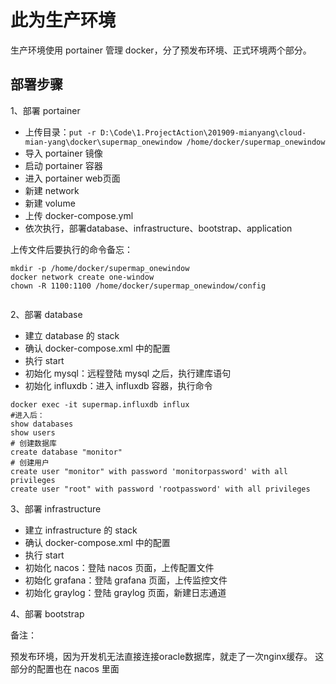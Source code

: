 # 此为生产环境

生产环境使用 portainer 管理 docker，分了预发布环境、正式环境两个部分。


## 部署步骤

1、部署 portainer

- 上传目录：`put -r D:\Code\1.ProjectAction\201909-mianyang\cloud-mian-yang\docker\supermap_onewindow /home/docker/supermap_onewindow`
- 导入 portainer 镜像
- 启动 portainer 容器
- 进入 portainer web页面
- 新建 network
- 新建 volume
- 上传 docker-compose.yml
- 依次执行，部署database、infrastructure、bootstrap、application

上传文件后要执行的命令备忘：
```
mkdir -p /home/docker/supermap_onewindow
docker network create one-window
chown -R 1100:1100 /home/docker/supermap_onewindow/config


```

2、部署 database 

- 建立 database 的 stack
- 确认 docker-compose.xml 中的配置
- 执行 start
- 初始化 mysql：远程登陆 mysql 之后，执行建库语句
- 初始化 influxdb：进入 influxdb 容器，执行命令

```
docker exec -it supermap.influxdb influx
#进入后：
show databases
show users
# 创建数据库
create database "monitor"
# 创建用户
create user "monitor" with password 'monitorpassword' with all privileges
create user "root" with password 'rootpassword' with all privileges

```

3、部署 infrastructure

- 建立 infrastructure 的 stack
- 确认 docker-compose.xml 中的配置
- 执行 start
- 初始化 nacos：登陆 nacos 页面，上传配置文件
- 初始化 grafana：登陆 grafana 页面，上传监控文件
- 初始化 graylog：登陆 graylog 页面，新建日志通道

4、部署 bootstrap



备注：

预发布环境，因为开发机无法直接连接oracle数据库，就走了一次nginx缓存。
这部分的配置也在 nacos 里面
